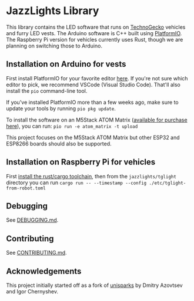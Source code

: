 # JazzLights Library

This library contains the LED software that runs on
[TechnoGecko](https://www.technogecko.org/) vehicles and furry LED vests.
The Arduino software is C++ built using [PlatformIO](https://platformio.org/).
The Raspberry Pi version for vehicles currently uses Rust,
though we are planning on switching those to Arduino.

## Installation on Arduino for vests

First install PlatformIO for your favorite editor [here](https://platformio.org/platformio-ide).
If you're not sure which editor to pick, we recommend VSCode (Visual Studio Code).
That'll also install the `pio` command-line tool.

If you've installed PlatformIO more than a few weeks ago, make sure to update your tools by running `pio pkg update`.

To install the software on an M5Stack ATOM Matrix
([available for purchase here](https://shop.m5stack.com/collections/m5-atom/products/atom-matrix-esp32-development-kit)),
you can run: `pio run -e atom_matrix -t upload`

This project focuses on the M5Stack ATOM Matrix but other ESP32 and ESP8266 boards should also be supported.

## Installation on Raspberry Pi for vehicles

First [install the rust/cargo toolchain](https://www.rust-lang.org/tools/install),
then from the `jazzlights/tglight` directory you can run
`cargo run -- --timestamp --config ./etc/tglight-from-robot.toml`

## Debugging

See [DEBUGGING.md](DEBUGGING.md).

## Contributing

See [CONTRIBUTING.md](CONTRIBUTING.md).

## Acknowledgements

This project initially started off as a fork of
[unisparks](https://github.com/unisparks/unisparks) by Dmitry Azovtsev and Igor Chernyshev.
